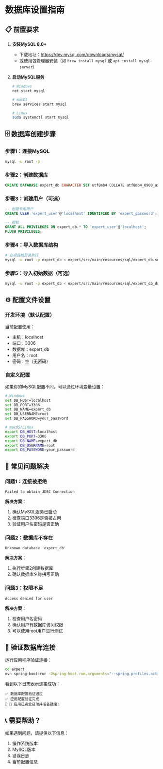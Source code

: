 # 数据库设置指南

## 📋 前置要求

1. **安装MySQL 8.0+**
   - 下载地址：https://dev.mysql.com/downloads/mysql/
   - 或使用包管理器安装（如 `brew install mysql` 或 `apt install mysql-server`）

2. **启动MySQL服务**
   ```bash
   # Windows
   net start mysql
   
   # macOS
   brew services start mysql
   
   # Linux
   sudo systemctl start mysql
   ```

## 🗄️ 数据库创建步骤

### 步骤1：连接MySQL
```bash
mysql -u root -p
```

### 步骤2：创建数据库
```sql
CREATE DATABASE expert_db CHARACTER SET utf8mb4 COLLATE utf8mb4_0900_ai_ci;
```

### 步骤3：创建用户（可选）
```sql
-- 创建专用用户
CREATE USER 'expert_user'@'localhost' IDENTIFIED BY 'expert_password';

-- 授权
GRANT ALL PRIVILEGES ON expert_db.* TO 'expert_user'@'localhost';
FLUSH PRIVILEGES;
```

### 步骤4：导入数据库结构
```bash
# 在项目根目录执行
mysql -u root -p expert_db < expert/src/main/resources/sql/expert_db.sql
```

### 步骤5：导入初始数据（可选）
```bash
mysql -u root -p expert_db < expert/src/main/resources/sql/expert_db_data.sql
```

## ⚙️ 配置文件设置

### 开发环境（默认配置）
当前配置使用：
- 主机：localhost
- 端口：3306
- 数据库：expert_db
- 用户名：root
- 密码：空（无密码）

### 自定义配置
如果你的MySQL配置不同，可以通过环境变量设置：

```bash
# Windows
set DB_HOST=localhost
set DB_PORT=3306
set DB_NAME=expert_db
set DB_USERNAME=root
set DB_PASSWORD=your_password

# macOS/Linux
export DB_HOST=localhost
export DB_PORT=3306
export DB_NAME=expert_db
export DB_USERNAME=root
export DB_PASSWORD=your_password
```

## 🔧 常见问题解决

### 问题1：连接被拒绝
```
Failed to obtain JDBC Connection
```
**解决方案**：
1. 确认MySQL服务已启动
2. 检查端口3306是否被占用
3. 验证用户名密码是否正确

### 问题2：数据库不存在
```
Unknown database 'expert_db'
```
**解决方案**：
1. 执行步骤2创建数据库
2. 确认数据库名称拼写正确

### 问题3：权限不足
```
Access denied for user
```
**解决方案**：
1. 检查用户名密码
2. 确认用户有数据库访问权限
3. 可以使用root用户进行测试

## 🚀 验证数据库连接

运行应用程序验证连接：
```bash
cd expert
mvn spring-boot:run -Dspring-boot.run.arguments="--spring.profiles.active=dev"
```

看到以下日志表示连接成功：
```
✅ 数据库配置验证通过
✅ 应用配置验证完成
🚀 🎉 应用已完全启动并准备就绪！
```

## 📞 需要帮助？

如果遇到问题，请提供以下信息：
1. 操作系统版本
2. MySQL版本
3. 错误日志
4. 当前配置信息
